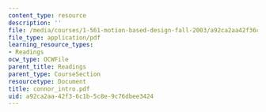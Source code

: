 ```yaml
---
content_type: resource
description: ''
file: /media/courses/1-561-motion-based-design-fall-2003/a92ca2aa42f36c1b5c8e9c76dbee3424_connor_intro.pdf
file_type: application/pdf
learning_resource_types:
- Readings
ocw_type: OCWFile
parent_title: Readings
parent_type: CourseSection
resourcetype: Document
title: connor_intro.pdf
uid: a92ca2aa-42f3-6c1b-5c8e-9c76dbee3424
---
```

